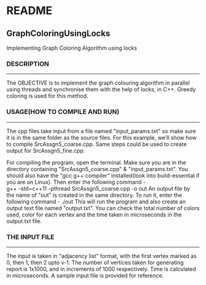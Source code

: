 # README
## GraphColoringUsingLocks
Implementing Graph Coloring Algorithm using locks


### DESCRIPTION
-----------
The OBJECTIVE is to implement the graph colouring algorithm in parallel using threads and synchronise them with the help of locks, in C++. Greedy coloring is used for this method.

### USAGE(HOW TO COMPILE AND RUN)
-----------------------------
The cpp files take input from a file named "input_params.txt" so make sure it is in the same folder as the source files. For this example, we'll show how to compile SrcAssgn5_coarse.cpp. Same steps could be used to create output for SrcAssgn5_fine.cpp.

For compiling the program, open the terminal. Make sure you are in the directory containing "SrcAssgn5_coarse.cpp" & "input_params.txt". You should also have the "gcc g++ compiler" installed(look into build-essential if you are on Linux). Then enter the following command -  
						g++ -std=c++11 -pthread SrcAssgn5_coarse.cpp -o out
An output file by the name of "out" is created in the same directory. To run it, enter the following command - 
						./out
This will run the program and also create an output text file named "output.txt". You can check the total number of colors used, color for each vertex and the time taken in microseconds in the output.txt file.

### THE INPUT FILE
-------------------
The input is taken in "adjacency list" format, with the first vertex marked as 0, then 1, then 2 upto v-1. The number of vertices taken for generating report is 1x1000, and in increments of 1000 respectively. Time is calculated in microseconds. A sample input file is provided for reference.
